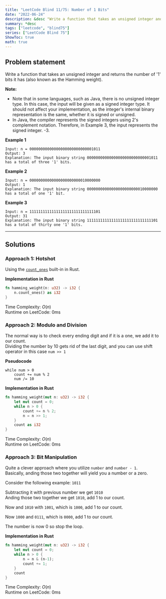```yaml
---
title: "LeetCode Blind 11/75: Number of 1 Bits"
date: "2022-06-24"
description: &desc "Write a function that takes an unsigned integer and returns the number of '1' bits it has (also known as the Hamming weight)."
summary: *desc
tags: ["leetcode", "blind75"]
series: ["LeetCode Blind 75"]
ShowToc: true
math: true
---
```


## Problem statement

Write a function that takes an unsigned integer and returns the number of '1' bits it has (also known as the Hamming weight).

**Note:**

* Note that in some languages, such as Java, there is no unsigned integer type. In this case, the input will be given as a signed integer type. It should not affect your implementation, as the integer's internal binary representation is the same, whether it is signed or unsigned.
* In Java, the compiler represents the signed integers using 2's complement notation. Therefore, in Example 3, the input represents the signed integer. -3.

**Example 1**

```
Input: n = 00000000000000000000000000001011
Output: 3
Explanation: The input binary string 00000000000000000000000000001011  
has a total of three '1' bits.
```

**Example 2**

```
Input: n = 00000000000000000000000010000000
Output: 1
Explanation: The input binary string 00000000000000000000000010000000  
has a total of one '1' bit.
```

**Example 3**

```
Input: n = 11111111111111111111111111111101
Output: 31
Explanation: The input binary string 11111111111111111111111111111101  
has a total of thirty one '1' bits.
```

---

## Solutions

### Approach 1: Hotshot

Using the [`count_ones`](https://doc.rust-lang.org/std/primitive.u64.html#method.count_ones) built-in in Rust.

**Implementation in Rust**

```rs
fn hamming_weight(n: u32) -> i32 {
    n.count_ones() as i32
}
```

Time Complexity: $O(n)$  
Runtime on LeetCode: $0$ms

### Approach 2: Modulo and Division

The normal way is to check every ending digit and if it is a one, we add it to our count.  
Dividing the number by 10 gets rid of the last digit, and you can use shift operator in this case
`num >> 1`  

**Pseudocode**

```text
while num > 0
    count += num % 2
    num /= 10
```

**Implementation in Rust**

```rs
fn hamming_weight(mut n: u32) -> i32 {
    let mut count = 0;
    while n > 0 {
        count += n % 2;
        n = n >> 1;
    }
    count as i32
}
```

Time Complexity: $O(n)$  
Runtime on LeetCode: $0$ms

### Approach 3: Bit Manipulation

Quite a clever approach where you utilize `number` and `number - 1`.  
Basically, anding those two together will yield you a number or a zero.  

Consider the following example: `1011`

Subtracting it with previous number we get `1010`  
Anding those two together we get `1010`, add 1 to our count.  

Now and `1010` with `1001`, which is `1000`, add 1 to our count.  

Now `1000` and `0111`, which is `0000`, add 1 to our count.  

The number is now 0 so stop the loop.  

**Implementation in Rust**

```rs
fn hamming_weight(mut n: u32) -> i32 {
    let mut count = 0;
    while n > 0 {
        n = n & (n-1);
        count += 1;
    }
    count
}
```

Time Complexity: $O(n)$  
Runtime on LeetCode: $0$ms  
